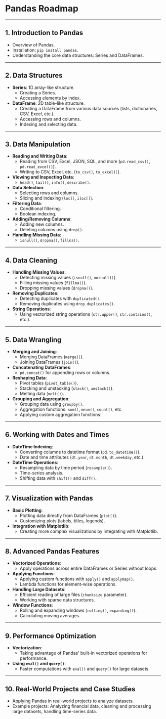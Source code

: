 # Pandas Roadmap

---

## 1. **Introduction to Pandas**
   - Overview of Pandas.
   - Installation: `pip install pandas`.
   - Understanding the core data structures: Series and DataFrames.

---

## 2. **Data Structures**
   - **Series**: 1D array-like structure.
     - Creating a Series.
     - Accessing elements by index.
   - **DataFrame**: 2D table-like structure.
     - Creating a DataFrame from various data sources (lists, dictionaries, CSV, Excel, etc.).
     - Accessing rows and columns.
     - Indexing and selecting data.

---

## 3. **Data Manipulation**
   - **Reading and Writing Data**:
     - Reading from CSV, Excel, JSON, SQL, and more (`pd.read_csv()`, `pd.read_excel()`).
     - Writing to CSV, Excel, etc. (`to_csv()`, `to_excel()`).
   - **Viewing and Inspecting Data**:
     - `head()`, `tail()`, `info()`, `describe()`.
   - **Data Selection**:
     - Selecting rows and columns.
     - Slicing and indexing (`loc[]`, `iloc[]`).
   - **Filtering Data**:
     - Conditional filtering.
     - Boolean indexing.
   - **Adding/Removing Columns**:
     - Adding new columns.
     - Deleting columns using `drop()`.
   - **Handling Missing Data**:
     - `isnull()`, `dropna()`, `fillna()`.

---

## 4. **Data Cleaning**
   - **Handling Missing Values**:
     - Detecting missing values (`isnull()`, `notnull()`).
     - Filling missing values (`fillna()`).
     - Dropping missing values (`dropna()`).
   - **Removing Duplicates**:
     - Detecting duplicates with `duplicated()`.
     - Removing duplicates using `drop_duplicates()`.
   - **String Operations**:
     - Using vectorized string operations (`str.upper()`, `str.contains()`, etc.).

---

## 5. **Data Wrangling**
   - **Merging and Joining**:
     - Merging DataFrames (`merge()`).
     - Joining DataFrames (`join()`).
   - **Concatenating DataFrames**:
     - `pd.concat()` for appending rows or columns.
   - **Reshaping Data**:
     - Pivot tables (`pivot_table()`).
     - Stacking and unstacking (`stack()`, `unstack()`).
     - Melting data (`melt()`).
   - **Grouping and Aggregation**:
     - Grouping data using `groupby()`.
     - Aggregation functions: `sum()`, `mean()`, `count()`, etc.
     - Applying custom aggregation functions.

---

## 6. **Working with Dates and Times**
   - **DateTime Indexing**:
     - Converting columns to datetime format (`pd.to_datetime()`).
     - Date and time attributes (`dt.year`, `dt.month`, `dt.weekday`, etc.).
   - **DateTime Operations**:
     - Resampling data by time period (`resample()`).
     - Time-series analysis.
     - Shifting data with `shift()` and `diff()`.

---

## 7. **Visualization with Pandas**
   - **Basic Plotting**:
     - Plotting data directly from DataFrames (`plot()`).
     - Customizing plots (labels, titles, legends).
   - **Integration with Matplotlib**:
     - Creating more complex visualizations by integrating with Matplotlib.

---

## 8. **Advanced Pandas Features**
   - **Vectorized Operations**:
     - Apply operations across entire DataFrames or Series without loops.
   - **Applying Functions**:
     - Applying custom functions with `apply()` and `applymap()`.
     - Lambda functions for element-wise operations.
   - **Handling Large Datasets**:
     - Efficient reading of large files (`chunksize` parameter).
     - Working with sparse data structures.
   - **Window Functions**:
     - Rolling and expanding windows (`rolling()`, `expanding()`).
     - Calculating moving averages.

---

## 9. **Performance Optimization**
   - **Vectorization**:
     - Taking advantage of Pandas' built-in vectorized operations for performance.
   - **Using `eval()` and `query()`**:
     - Faster computations with `eval()` and `query()` for large datasets.

---

## 10. **Real-World Projects and Case Studies**
   - Applying Pandas in real-world projects to analyze datasets.
   - Example projects: Analyzing financial data, cleaning and processing large datasets, handling time-series data.
